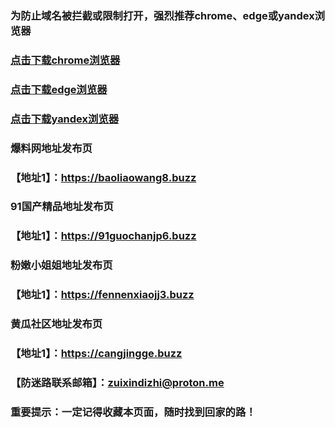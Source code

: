 ### 为防止域名被拦截或限制打开，强烈推荐chrome、edge或yandex浏览器

### [点击下载chrome浏览器](https://www.google.cn/chrome)
### [点击下载edge浏览器](https://www.microsoft.com/zh-cn/edge/download)
### [点击下载yandex浏览器](https://browser.yandex.com/)

### 爆料网地址发布页
### 【地址1】：https://baoliaowang8.buzz

### 91国产精品地址发布页
### 【地址1】：https://91guochanjp6.buzz

### 粉嫩小姐姐地址发布页
### 【地址1】：https://fennenxiaojj3.buzz

### 黄瓜社区地址发布页
### 【地址1】：https://cangjingge.buzz

### 【防迷路联系邮箱】：zuixindizhi@proton.me

### 重要提示：一定记得收藏本页面，随时找到回家的路！
